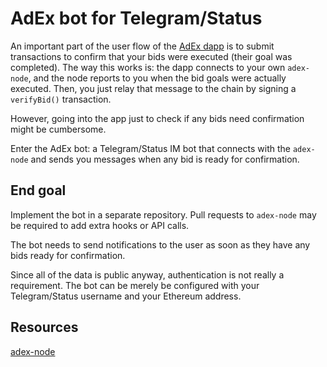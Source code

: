 # AdEx bot for Telegram/Status

An important part of the user flow of the [AdEx dapp](https://github.com/AdExNetwork/adex-dapp) is to submit transactions to confirm that your bids were executed (their goal was completed). The way this works is: the dapp connects to your own `adex-node`, and the node reports to you when the bid goals were actually executed. Then, you just relay that message to the chain by signing a `verifyBid()` transaction.

However, going into the app just to check if any bids need confirmation might be cumbersome.

Enter the AdEx bot: a Telegram/Status IM bot that connects with the `adex-node` and sends you messages when any bid is ready for confirmation.

## End goal

Implement the bot in a separate repository. Pull requests to `adex-node` may be required to add extra hooks or API calls.

The bot needs to send notifications to the user as soon as they have any bids ready for confirmation.

Since all of the data is public anyway, authentication is not really a requirement. The bot can be merely be configured with your Telegram/Status username and your Ethereum address.


## Resources

[adex-node](https://github.com/AdExNetwork/adex-node)
